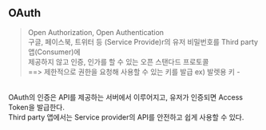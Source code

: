 ## OAuth
> Open Authorization, Open Authentication <br/>
> 구글, 페이스북, 트위터 등 (Service Provide)r의 유저 비밀번호를 Third party 앱(Consumer)에<br/>
제공하지 않고 인증, 인가를 할 수 있는 오픈 스탠다드 프로토콜<br/>
==> 제한적으로 권한을 요청해 사용할 수 있는 키를 발급 ex) 발렛용 키 - 

<br/>
OAuth의 인증은 API를 제공하는 서버에서 이루어지고, 유저가 인증되면 Access Token을 발급한다.<br/>
Third party 앱에서는 Service provider의 API를 안전하고 쉽게 사용할 수 있다.<br/>
